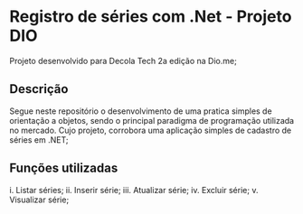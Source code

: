 # Registro de séries com .Net - Projeto DIO

Projeto desenvolvido para Decola Tech 2a edição na Dio.me;

## Descrição

Segue neste repositório o desenvolvimento de uma pratica simples de orientação a objetos, sendo o principal paradigma de programação utilizada no mercado. Cujo projeto, corrobora uma aplicação simples de cadastro de séries em .NET; 

## Funções utilizadas

i.    Listar séries;
ii.   Inserir série;
iii.  Atualizar série;
iv.   Excluir série;
v.    Visualizar série;
